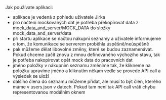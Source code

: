 Jak používate aplikaci:

- aplikace je vedená z pohledu uživatele Jirka
- pro načtení mockovaných dat je potřeba překopírovat data z mock_data_and_server/MOCK_DATA do složky mock_data_and_server/data 
- při startu aplikace se načtou nákupní seznamy a uživatele informujeme o tom, že komunikace se serverem proběhla úspěšně/neúspěšně
- pak můžeme dělat libovolné změny, které se budou zaznamenávat. Pokud chceme začít znovu z mnou definovaného výchozího stavu, tak je potřeba nakopírovat opět mock data do pracovních dat
- jméno položky v nákupním seznamu změníme tak, že klikneme na položku upravíme jméno a kliknutím někam vedle se provede API call a výsledek se uloží
- dalšího člena do seznamu můžeme přidat, ale musí to být člen, kterého máme v users.json v datech. Pokud tam není tak API call vrátí chybu representovanou modálním oknem
